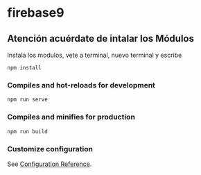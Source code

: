# firebase9

## Atención acuérdate de intalar los Módulos

Instala los modulos, vete a terminal, nuevo terminal y escribe
```
npm install
```

### Compiles and hot-reloads for development
```
npm run serve
```

### Compiles and minifies for production
```
npm run build
```

### Customize configuration
See [Configuration Reference](https://cli.vuejs.org/config/).
